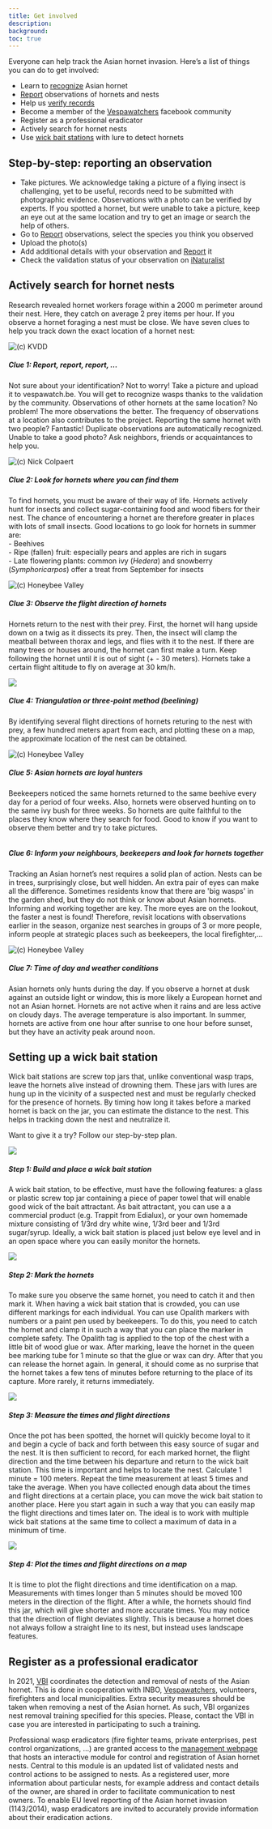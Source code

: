 ```yaml
---
title: Get involved
description:
background:
toc: true
---
```


Everyone can help track the Asian hornet invasion. Here’s a list of things you can do to get involved:
 
- Learn to [recognize](https://vespawatch.be/identification) Asian hornet
- [Report](https://vespawatch.be/obs/add) observations of hornets and nests
- Help us [verify records](https://www.inaturalist.org/observations/identify?user_id=vespawatch)
- Become a member of the [Vespawatchers](https://www.facebook.com/groups/474218836579263/) facebook community
- Register as a professional eradicator
- Actively search for hornet nests
- Use [wick bait stations](https://vlaamsbijeninstituut.be/diensten/gezondheidsdienst-aziatische-hoornaar/) with lure to detect hornets

## Step-by-step: reporting an observation

- Take pictures. We acknowledge taking a picture of a flying insect is challenging, yet to be useful, records need to be submitted with photographic evidence. Observations with a photo can be verified by experts. If you spotted a hornet, but were unable to take a picture, keep an eye out at the same location and try to get an image or search the help of others.
- Go to [Report](https://vespawatch.be/obs/add) observations, select the species you think you observed
- Upload the photo(s)
- Add additional details with your observation and [Report](https://vespawatch.be/obs/add) it
- Check the validation status of your observation on [iNaturalist](https://www.inaturalist.org/projects/vespa-watch) 

## Actively search for hornet nests

Research revealed hornet workers forage within a 2000 m perimeter around their nest. Here, they catch on average 2 prey items per hour. If you observe a hornet foraging a nest must be close. We have seven clues to help you track down the exact location of a hornet nest:

<div class="card theme-card-horizontal">
    <img title="(c) KVDD" src="https://lw-vespawatch-prd.s3.amazonaws.com/media/markdownx/e9a1d313-f4ea-4b23-9d1a-75dbef6207bf.jpeg">
    <div class="card-body">
        <h5 class="card-title">Clue 1: Report, report, report, ...</h5>
        <p class="card-text">Not sure about your identification? Not to worry! Take a picture and upload it to vespawatch.be. You will get to recognize wasps thanks to the validation by the community. Observations of other hornets at the same location? No problem! The more observations the better.  The frequency of observations at a location also contributes to the project. Reporting the same hornet with two people? Fantastic! Duplicate observations are automatically recognized. Unable to take a good photo? Ask neighbors, friends or acquaintances to help you.</p>
    </div>
</div>

<div class="card theme-card-horizontal">
    <img title="(c) Nick Colpaert" src="https://lw-vespawatch-prd.s3.amazonaws.com/media/markdownx/d800b184-2c0d-411f-b1de-d78f518a5ed0.jpeg">
    <div class="card-body">
        <h5 class="card-title">Clue 2: Look for hornets where you can find them</h5>
        <p class="card-text">To find hornets, you must be aware of their way of life. Hornets actively hunt for insects and collect sugar-containing food and wood fibers for their nest. The chance of encountering a hornet are therefore greater in places with lots of small insects. Good locations to go look for hornets in summer are:<br>- Beehives<br>- Ripe (fallen) fruit: especially pears and apples are rich in sugars<br>- Late flowering plants: common ivy (<em>Hedera</em>) and snowberry (<em>Symphoricarpos</em>) offer a treat from September for insects</p>
    </div>
</div>

<div class="card theme-card-horizontal">
    <img title="(c) Honeybee Valley" src="https://lw-vespawatch-prd.s3.amazonaws.com/media/markdownx/55973ea6-21fe-4c22-a4fc-f0bfd679c927.jpeg">
    <div class="card-body">
        <h5 class="card-title">Clue 3: Observe the flight direction of hornets</h5>
        <p class="card-text">Hornets return to the nest with their prey. First, the hornet will hang upside down on a twig as it dissects its prey. Then, the insect will clamp the meatball between thorax and legs, and flies with it to the nest. If there are many trees or houses around, the hornet can first make a turn. Keep following the hornet until it is out of sight (+ - 30 meters). Hornets take a certain flight altitude to fly on average at 30 km/h.</p>
    </div>
</div>

<div class="card theme-card-horizontal">
    <img src="https://lw-vespawatch-prd.s3.amazonaws.com/media/markdownx/b48733a8-2a99-4d50-897f-c71b843e34e2.jpeg">
    <div class="card-body">
        <h5 class="card-title">Clue 4: Triangulation or three-point method (beelining)</h5>
        <p class="card-text">By identifying several flight directions of hornets returing to the nest with prey, a few hundred meters apart from each, and plotting these on a map, the approximate location of the nest can be obtained.</p>
    </div>
</div>

<div class="card theme-card-horizontal">
    <img title="(c) Honeybee Valley" src="https://lw-vespawatch-prd.s3.amazonaws.com/media/markdownx/8a255b04-e0e1-4ad6-8811-9f17d6095d7f.jpeg">
    <div class="card-body">
        <h5 class="card-title">Clue 5: Asian hornets are loyal hunters</h5>
        <p class="card-text">Beekeepers noticed the same hornets returned to the same beehive every day for a period of four weeks. Also, hornets were observed hunting on to the same ivy bush for three weeks. So hornets are quite faithful to the places they know where they search for food. Good to know if you want to observe them better and try to take pictures.</p>
    </div>
</div>

<div class="card theme-card-horizontal">
    <img title="" src="https://lw-vespawatch-prd.s3.amazonaws.com/media/markdownx/599cf419-f155-4c86-8701-e605edd5ef3e.jpeg">
    <div class="card-body">
        <h5 class="card-title">Clue 6: Inform your neighbours, beekeepers and look for hornets together</h5>
        <p class="card-text">Tracking an Asian hornet’s nest requires a solid plan of action. Nests can be in trees, surprisingly close, but well hidden. An extra pair of eyes can make all the difference. Sometimes residents know that there are 'big wasps' in the garden shed, but they do not think or know about Asian hornets. Informing and working together are key. The more eyes are on the lookout, the faster a nest is found! Therefore, revisit locations with observations earlier in the season, organize nest searches in groups of 3 or more people, inform people at strategic places such as beekeepers, the local firefighter,...</p>
    </div>
</div>

<div class="card theme-card-horizontal">
    <img title="(c) Honeybee Valley" src="https://lw-vespawatch-prd.s3.amazonaws.com/media/markdownx/b2e8937c-6913-4310-a0b1-6e8ac8fa2215.jpeg">
    <div class="card-body">
        <h5 class="card-title">Clue 7: Time of day and weather conditions</h5>
        <p class="card-text">Asian hornets only hunts during the day. If you observe a hornet at dusk against an outside light or window, this is more likely a European hornet and not an Asian hornet. Hornets are not active when it rains and are less active on cloudy days. The average temperature is also important. In summer, hornets are active from one hour after sunrise to one hour before sunset, but they have an activity peak around noon.</p>
    </div>
</div>

## Setting up a wick bait station

Wick bait stations are screw top jars that, unlike conventional wasp traps, leave the hornets alive instead of drowning them. These jars with lures are hung up in the vicinity of a suspected nest and must be regularly checked for the presence of hornets. By timing how long it takes before a marked hornet is back on the jar, you can estimate the distance to the nest. This helps in tracking down the nest and neutralize it. 

Want to give it a try? Follow our step-by-step plan.

<div class="card theme-card-horizontal">
    <img src="https://lw-vespawatch-prd.s3.amazonaws.com/media/markdownx/3d8ad8d7-3b8f-42a6-96f1-85d616b88578.jpg">
    <div class="card-body">
        <h5 class="card-title"> Step 1: Build and place a wick bait station</h5>
        <p class="card-text"> A wick bait station, to be effective, must have the following features: a glass or plastic screw top jar containing a piece of paper towel that will enable good wick of the bait attractant. As bait attractant, you can use a a commercial product (e.g. Trappit from Edialux), or your own homemade mixture consisting of 1/3rd dry white wine, 1/3rd beer and 1/3rd sugar/syrup. Ideally, a wick bait station is placed just below eye level and in an open space where you can easily monitor the hornets.</p>
    </div>
</div>

<div class="card theme-card-horizontal">
    <img src="https://lw-vespawatch-prd.s3.amazonaws.com/media/markdownx/8a255b04-e0e1-4ad6-8811-9f17d6095d7f.jpeg">
    <div class="card-body">
        <h5 class="card-title"> Step 2: Mark the hornets</h5>
        <p class="card-text"> To make sure you observe the same hornet, you need to catch it and then mark it. When having a wick bait station that is crowded, you can use different markings for each individual. You can use Opalith markers with numbers or a paint pen used by beekeepers. To do this, you need to catch the hornet and clamp it in such a way that you can place the marker in complete safety. The Opalith tag is applied to the top of the chest with a little bit of wood glue or wax. After marking, leave the hornet in the queen bee marking tube for 1 minute so that the glue or wax can dry. After that you can release the hornet again. In general, it should come as no surprise that the hornet takes a few tens of minutes before returning to the place of its capture. More rarely, it returns immediately.</p>
    </div>
</div>

<div class="card theme-card-horizontal">
    <img src="https://lw-vespawatch-prd.s3.amazonaws.com/media/markdownx/44f03b5a-7011-4da2-821c-d2e0f4a20f79.jpg">
    <div class="card-body">
        <h5 class="card-title"> Step 3: Measure the times and flight directions</h5>
        <p class="card-text"> Once the pot has been spotted, the hornet will quickly become loyal to it and begin a cycle of back and forth between this easy source of sugar and the nest. It is then sufficient to record, for each marked hornet, the flight direction and the time between his departure and return to the wick bait station. This time is important and helps to locate the nest. Calculate 1 minute = 100 meters. Repeat the time measurement at least 5 times and take the average. When you have collected enough data about the times and flight directions at a certain place, you can move the wick bait station to another place. Here you start again in such a way that you can easily map the flight directions and times later on. The ideal is to work with multiple wick bait stations at the same time to collect a maximum of data in a minimum of time.</p>
    </div>
</div>

<div class="card theme-card-horizontal">
    <img src="https://lw-vespawatch-prd.s3.amazonaws.com/media/markdownx/275e13d5-b8f4-4b81-af82-f2c104594450.jpg">
    <div class="card-body">
        <h5 class="card-title"> Step 4: Plot the times and flight directions on a map</h5>
        <p class="card-text"> It is time to plot the flight directions and time identification on a map. Measurements with times longer than 5 minutes should be moved 100 meters in the direction of the flight. After a while, the hornets should find this jar, which will give shorter and more accurate times. You may notice that the direction of flight deviates slightly. This is because a hornet does not always follow a straight line to its nest, but instead uses landscape features.</p>
    </div>
</div>

## Register as a professional eradicator

In 2021, [VBI](https://vlaamsbijeninstituut.be/) coordinates the detection and removal of nests of the Asian hornet. This is done in cooperation with INBO, [Vespawatchers](https://www.facebook.com/groups/474218836579263), volunteers, firefighters and local municipalities. Extra security measures should be taken when removing a nest of the Asian hornet. As such, VBI organizes nest removal training specified for this species. Please, contact the VBI in case you are interested in participating to such a training.

Professional wasp eradicators (fire fighter teams, private enterprises, pest control organizations, …) are granted access to the [management webpage]( https://vespawatch.be/management/) that hosts an interactive module for control and registration of Asian hornet nests. Central to this module is an updated list of validated nests and control actions to be assigned to nests. As a registered user, more information about particular nests, for example address and contact details of the owner, are shared in order to facilitate communication to nest owners. To enable EU level reporting of the Asian hornet invasion (1143/2014), wasp eradicators are invited to accurately provide information about their eradication actions.

